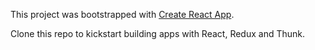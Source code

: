 This project was bootstrapped with [Create React App](https://github.com/facebookincubator/create-react-app).

Clone this repo to kickstart building apps with React, Redux and Thunk.